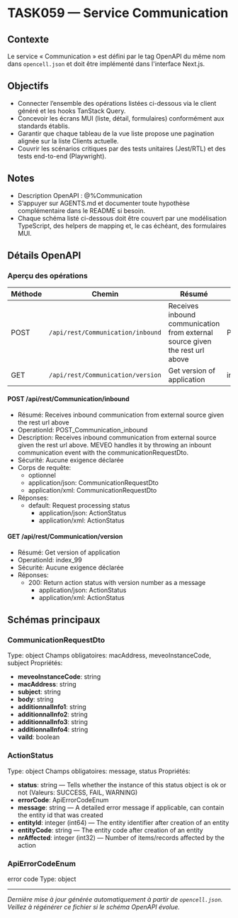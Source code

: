 # TASK059 — Service Communication

## Contexte
Le service « Communication » est défini par le tag OpenAPI du même nom dans `opencell.json` et doit être implémenté dans l'interface Next.js.

## Objectifs
- Connecter l’ensemble des opérations listées ci-dessous via le client généré et les hooks TanStack Query.
- Concevoir les écrans MUI (liste, détail, formulaires) conformément aux standards établis.
- Garantir que chaque tableau de la vue liste propose une pagination alignée sur la liste Clients actuelle.
- Couvrir les scénarios critiques par des tests unitaires (Jest/RTL) et des tests end-to-end (Playwright).

## Notes
- Description OpenAPI : @%Communication
- S’appuyer sur AGENTS.md et documenter toute hypothèse complémentaire dans le README si besoin.
- Chaque schéma listé ci-dessous doit être couvert par une modélisation TypeScript, des helpers de mapping et, le cas échéant, des formulaires MUI.

## Détails OpenAPI

### Aperçu des opérations

| Méthode | Chemin | Résumé | OperationId |
| --- | --- | --- | --- |
| POST | `/api/rest/Communication/inbound` |  Receives inbound communication from external source given the rest url above |     POST_Communication_inbound |
| GET | `/api/rest/Communication/version` | Get version of application | index_99 |

#### POST /api/rest/Communication/inbound

- Résumé:  Receives inbound communication from external source given the rest url above
- OperationId:     POST_Communication_inbound
- Description: Receives inbound communication from external source given the rest url above. MEVEO handles it by throwing an inbount communication event with the communicationRequestDto.
- Sécurité: Aucune exigence déclarée
- Corps de requête:
  - optionnel
  - application/json: CommunicationRequestDto
  - application/xml: CommunicationRequestDto
- Réponses:
  - default: Request processing status
    - application/json: ActionStatus
    - application/xml: ActionStatus

#### GET /api/rest/Communication/version

- Résumé: Get version of application
- OperationId: index_99
- Sécurité: Aucune exigence déclarée
- Réponses:
  - 200: Return action status with version number as a message
    - application/json: ActionStatus
    - application/xml: ActionStatus

## Schémas principaux

### CommunicationRequestDto
Type: object
Champs obligatoires: macAddress, meveoInstanceCode, subject
Propriétés:
- **meveoInstanceCode**: string
- **macAddress**: string
- **subject**: string
- **body**: string
- **additionnalInfo1**: string
- **additionnalInfo2**: string
- **additionnalInfo3**: string
- **additionnalInfo4**: string
- **vaild**: boolean

### ActionStatus
Type: object
Champs obligatoires: message, status
Propriétés:
- **status**: string — Tells whether the instance of this status object is ok or not (Valeurs: SUCCESS, FAIL, WARNING)
- **errorCode**: ApiErrorCodeEnum
- **message**: string — A detailed error message if applicable, can contain the entity id that was created
- **entityId**: integer (int64) — The entity identifier after creation of an entity
- **entityCode**: string — The entity code after creation of an entity
- **nrAffected**: integer (int32) — Number of items/records affected by the action

### ApiErrorCodeEnum
error code
Type: object

---

_Dernière mise à jour générée automatiquement à partir de `opencell.json`. Veillez à régénérer ce fichier si le schéma OpenAPI évolue._
